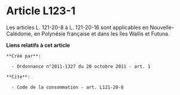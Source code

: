 # Article L123-1

Les articles L. 121-20-8 à L. 121-20-16 sont applicables en Nouvelle-Calédonie, en Polynésie française et dans les îles
Wallis et Futuna.

**Liens relatifs à cet article**

	**Créé par**:

	  - Ordonnance n°2011-1327 du 20 octobre 2011 - art. 1

	**Cite**:

	  - Code de la consommation - art. L121-20-8

